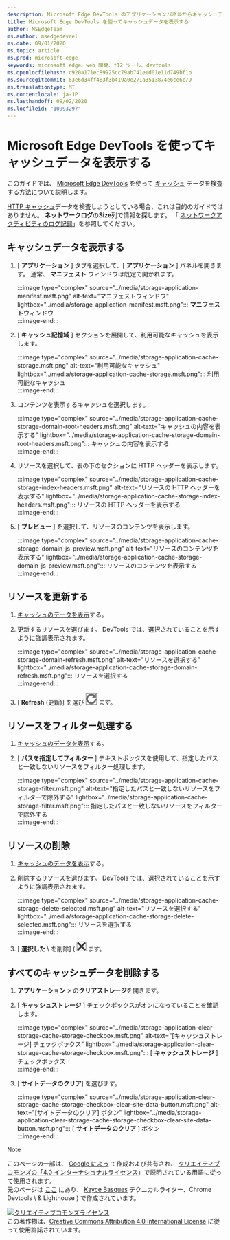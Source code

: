 ```yaml
---
description: Microsoft Edge DevTools のアプリケーションパネルからキャッシュデータを表示する方法について説明します。
title: Microsoft Edge DevTools を使ってキャッシュデータを表示する
author: MSEdgeTeam
ms.author: msedgedevrel
ms.date: 09/01/2020
ms.topic: article
ms.prod: microsoft-edge
keywords: microsoft edge、web 開発、f12 ツール、devtools
ms.openlocfilehash: c920a171ec89925cc79ab741eed01e11d749bf1b
ms.sourcegitcommit: 63e6d34ff483f3b419a0e271a3513874e6ce6c79
ms.translationtype: MT
ms.contentlocale: ja-JP
ms.lasthandoff: 09/02/2020
ms.locfileid: "10993297"
---
```

<!-- Copyright Kayce Basques 

   Licensed under the Apache License, Version 2.0 (the "License");
   you may not use this file except in compliance with the License.
   You may obtain a copy of the License at

       https://www.apache.org/licenses/LICENSE-2.0

   Unless required by applicable law or agreed to in writing, software
   distributed under the License is distributed on an "AS IS" BASIS,
   WITHOUT WARRANTIES OR CONDITIONS OF ANY KIND, either express or implied.
   See the License for the specific language governing permissions and
   limitations under the License.  -->





# Microsoft Edge DevTools を使ってキャッシュデータを表示する   



このガイドでは、 [Microsoft Edge DevTools][MicrosoftEdgeDevTools] を使って [キャッシュ][MDNCache] データを検査する方法について説明します。  

[HTTP キャッシュ][MDNHTTPCaching]データを検査しようとしている場合、これは目的のガイドではありません。  **ネットワークログ**の**Size**列で情報を探します。  「 [ネットワークアクティビティのログ記録][DevtoolsNetworkLogActivity]」を参照してください。  

## キャッシュデータを表示する   

1.  [ **アプリケーション** ] タブを選択して、[ **アプリケーション** ] パネルを開きます。  通常、 **マニフェスト** ウィンドウは既定で開かれます。  
    
    :::image type="complex" source="../media/storage-application-manifest.msft.png" alt-text="マニフェストウィンドウ" lightbox="../media/storage-application-manifest.msft.png":::
       **マニフェスト**ウィンドウ  
    :::image-end:::  
    
1.  [ **キャッシュ記憶域** ] セクションを展開して、利用可能なキャッシュを表示します。  
    
    :::image type="complex" source="../media/storage-application-cache-storage.msft.png" alt-text="利用可能なキャッシュ" lightbox="../media/storage-application-cache-storage.msft.png":::
       利用可能なキャッシュ  
    :::image-end:::  
    
1.  コンテンツを表示するキャッシュを選択します。  
    
    :::image type="complex" source="../media/storage-application-cache-storage-domain-root-headers.msft.png" alt-text="キャッシュの内容を表示する" lightbox="../media/storage-application-cache-storage-domain-root-headers.msft.png":::
       キャッシュの内容を表示する  
    :::image-end:::  
    
1.  リソースを選択して、表の下のセクションに HTTP ヘッダーを表示します。  
    
    :::image type="complex" source="../media/storage-application-cache-storage-index-headers.msft.png" alt-text="リソースの HTTP ヘッダーを表示する" lightbox="../media/storage-application-cache-storage-index-headers.msft.png":::
       リソースの HTTP ヘッダーを表示する  
    :::image-end:::  
    
1.  [ **プレビュー** ] を選択して、リソースのコンテンツを表示します。  
    
    :::image type="complex" source="../media/storage-application-cache-storage-domain-js-preview.msft.png" alt-text="リソースのコンテンツを表示する" lightbox="../media/storage-application-cache-storage-domain-js-preview.msft.png":::
       リソースのコンテンツを表示する  
    :::image-end:::  
    
## リソースを更新する   

1.  [キャッシュのデータを表示](#view-cache-data)する。  
1.  更新するリソースを選びます。  DevTools では、選択されていることを示すように強調表示されます。  
    
    :::image type="complex" source="../media/storage-application-cache-storage-domain-refresh.msft.png" alt-text="リソースを選択する" lightbox="../media/storage-application-cache-storage-domain-refresh.msft.png":::
       リソースを選択する  
    :::image-end:::  
    
1.  [ **Refresh** (更新)] を選び ![ ][ImageRefreshIcon] ます。  
    
## リソースをフィルター処理する   

1.  [キャッシュのデータを表示](#view-cache-data)する。  
1.  [ **パスを指定してフィルター** ] テキストボックスを使用して、指定したパスと一致しないリソースをフィルター処理します。  
    
    :::image type="complex" source="../media/storage-application-cache-storage-filter.msft.png" alt-text="指定したパスと一致しないリソースをフィルターで除外する" lightbox="../media/storage-application-cache-storage-filter.msft.png":::
       指定したパスと一致しないリソースをフィルターで除外する  
    :::image-end:::  
    
## リソースの削除   

1.  [キャッシュのデータを表示](#view-cache-data)する。  
1.  削除するリソースを選びます。  DevTools では、選択されていることを示すように強調表示されます。  
    
    :::image type="complex" source="../media/storage-application-cache-storage-delete-selected.msft.png" alt-text="リソースを選択する" lightbox="../media/storage-application-cache-storage-delete-selected.msft.png":::
       リソースを選択する  
    :::image-end:::  
    
1.  [ **選択した** \ を削除] ( ![ 選択した \ を削除) を選択し ][ImageDeleteIcon] ます。  
    
## すべてのキャッシュデータを削除する   

1.  **アプリケーション**  >  の**クリアストレージ**を開きます。  
1.  [ **キャッシュストレージ** ] チェックボックスがオンになっていることを確認します。  
    
    :::image type="complex" source="../media/storage-application-clear-storage-cache-storage-checkbox.msft.png" alt-text="[キャッシュストレージ] チェックボックス" lightbox="../media/storage-application-clear-storage-cache-storage-checkbox.msft.png":::
       [ **キャッシュストレージ** ] チェックボックス  
    :::image-end:::  
    
1.  [ **サイトデータのクリア**] を選びます。  
    
    :::image type="complex" source="../media/storage-application-clear-storage-cache-storage-checkbox-clear-site-data-button.msft.png" alt-text="[サイトデータのクリア] ボタン" lightbox="../media/storage-application-clear-storage-cache-storage-checkbox-clear-site-data-button.msft.png":::
       [ **サイトデータのクリア** ] ボタン  
    :::image-end:::  
    
<!--  
  


-->  

<!-- image links -->  

[ImageDeleteIcon]: ../media/delete-icon.msft.png  
[ImageRefreshIcon]: ../media/refresh-icon.msft.png  

<!-- links -->  

[MicrosoftEdgeDevTools]: ../../devtools-guide-chromium.md "Microsoft Edge (Chromium) 開発者ツール |Microsoft ドキュメント"  
[DevtoolsNetworkLogActivity]: ../network/index.md#log-network-activity  "ネットワークアクティビティのログ |Microsoft ドキュメント"  

[MDNCache]: https://developer.mozilla.org/docs/Web/API/Cache "キャッシュ |MDN"  
[MDNHTTPCaching]: https://developer.mozilla.org/docs/Web/HTTP/Caching "HTTP キャッシュMDN"  

> [!NOTE]
> このページの一部は、 [Google によっ][GoogleSitePolicies] て作成および共有され、 [クリエイティブコモンズの「4.0 インターナショナルライセンス][CCA4IL]」で説明されている用語に従って使用されます。  
> 元のページは [ここ](https://developers.google.com/web/tools/chrome-devtools/storage/cache) にあり、 [Kayce Basques][KayceBasques] テクニカルライター、Chrome Devtools \ & Lighthouse \) で作成されています。  

[![クリエイティブコモンズライセンス][CCby4Image]][CCA4IL]  
この著作物は、[Creative Commons Attribution 4.0 International License][CCA4IL] に従って使用許諾されています。  

[CCA4IL]: https://creativecommons.org/licenses/by/4.0  
[CCby4Image]: https://i.creativecommons.org/l/by/4.0/88x31.png  
[GoogleSitePolicies]: https://developers.google.com/terms/site-policies  
[KayceBasques]: https://developers.google.com/web/resources/contributors/kaycebasques  
